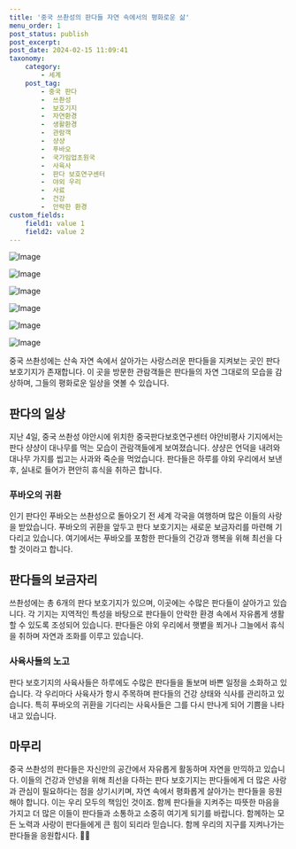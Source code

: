 ```yaml
---
title: '중국 쓰촨성의 판다들 자연 속에서의 평화로운 삶'
menu_order: 1
post_status: publish
post_excerpt: 
post_date: 2024-02-15 11:09:41
taxonomy:
    category:
        - 세계
    post_tag:
        - 중국 판다
        -  쓰촨성
        -  보호기지
        -  자연환경
        -  생활환경
        -  관람객
        -  샹샹
        -  푸바오
        -  국가임업초원국
        -  사육사
        -  판다 보호연구센터
        -  야외 우리
        -  사료
        -  건강
        -  안락한 환경
custom_fields:
    field1: value 1
    field2: value 2
---
```


![Image](https://imgnews.pstatic.net/image/028/2024/02/13/0002676610_001_20240213145901070.jpg?type=w647)

![Image](https://imgnews.pstatic.net/image/028/2024/02/13/0002676610_002_20240213145901102.jpg?type=w647)

![Image](https://imgnews.pstatic.net/image/028/2024/02/13/0002676610_003_20240213145901129.jpg?type=w647)

![Image](https://imgnews.pstatic.net/image/028/2024/02/13/0002676610_004_20240213145901161.jpg?type=w647)

![Image](https://imgnews.pstatic.net/image/028/2024/02/13/0002676610_005_20240213145901296.jpg?type=w647)

![Image](https://imgnews.pstatic.net/image/028/2024/02/13/0002676610_006_20240213145901321.jpg?type=w647)

중국 쓰촨성에는 산속 자연 속에서 살아가는 사랑스러운 판다들을 지켜보는 곳인 판다 보호기지가 존재합니다. 이 곳을 방문한 관람객들은 판다들의 자연 그대로의 모습을 감상하며, 그들의 평화로운 일상을 엿볼 수 있습니다. 
## 판다의 일상
지난 4일, 중국 쓰촨성 야안시에 위치한 중국판다보호연구센터 야안비평사 기지에서는 판다 샹샹이 대나무를 먹는 모습이 관람객들에게 보여졌습니다. 샹샹은 언덕을 내려와 대나무 가지를 씹고는 사과와 죽순을 먹었습니다. 판다들은 하루를 야외 우리에서 보낸 후, 실내로 들어가 편안히 휴식을 취하곤 합니다.
### 푸바오의 귀환
인기 판다인 푸바오는 쓰촨성으로 돌아오기 전 세계 각국을 여행하며 많은 이들의 사랑을 받았습니다. 푸바오의 귀환을 앞두고 판다 보호기지는 새로운 보금자리를 마련해 기다리고 있습니다. 여기에서는 푸바오를 포함한 판다들의 건강과 행복을 위해 최선을 다할 것이라고 합니다.
## 판다들의 보금자리
쓰촨성에는 총 6개의 판다 보호기지가 있으며, 이곳에는 수많은 판다들이 살아가고 있습니다. 각 기지는 지역적인 특성을 바탕으로 판다들이 안락한 환경 속에서 자유롭게 생활할 수 있도록 조성되어 있습니다. 판다들은 야외 우리에서 햇볕을 쬐거나 그늘에서 휴식을 취하며 자연과 조화를 이루고 있습니다.
### 사육사들의 노고
판다 보호기지의 사육사들은 하루에도 수많은 판다들을 돌보며 바쁜 일정을 소화하고 있습니다. 각 우리마다 사육사가 항시 주목하며 판다들의 건강 상태와 식사를 관리하고 있습니다. 특히 푸바오의 귀환을 기다리는 사육사들은 그를 다시 만나게 되어 기쁨을 나타내고 있습니다.
## 마무리
중국 쓰촨성의 판다들은 자신만의 공간에서 자유롭게 활동하며 자연을 만끽하고 있습니다. 이들의 건강과 안녕을 위해 최선을 다하는 판다 보호기지는 판다들에게 더 많은 사랑과 관심이 필요하다는 점을 상기시키며, 자연 속에서 평화롭게 살아가는 판다들을 응원해야 합니다. 이는 우리 모두의 책임인 것이죠. 함께 판다들을 지켜주는 따뜻한 마음을 가지고 더 많은 이들이 판다들과 소통하고 소중히 여기게 되기를 바랍니다. 함께하는 모든 노력과 사랑이 판다들에게 큰 힘이 되리라 믿습니다. 함께 우리의 지구를 지켜나가는 판다들을 응원합시다. 🐼🌿
